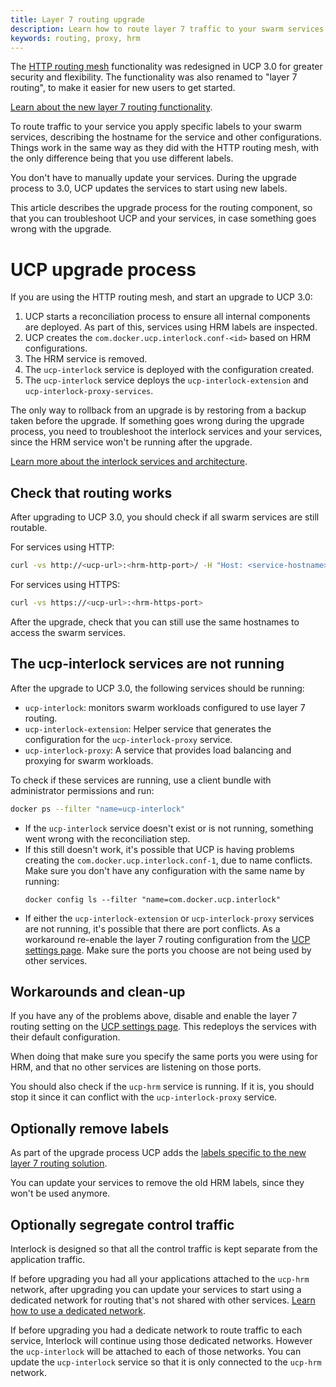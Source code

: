 ```yaml
---
title: Layer 7 routing upgrade
description: Learn how to route layer 7 traffic to your swarm services
keywords: routing, proxy, hrm
---
```


The [HTTP routing mesh](/datacenter/ucp/2.2/guides/admin/configure/use-domain-names-to-access-services.md)
functionality was redesigned in UCP 3.0 for greater security and flexibility.
The functionality was also renamed to "layer 7 routing", to make it easier for
new users to get started.

[Learn about the new layer 7 routing functionality](index.md).

To route traffic to your service you apply specific labels to your swarm
services, describing the hostname for the service and other configurations.
Things work in the same way as they did with the HTTP routing mesh, with the
only difference being that you use different labels.

You don't have to manually update your services. During the upgrade process to
3.0, UCP updates the services to start using new labels.

This article describes the upgrade process for the routing component, so that
you can troubleshoot UCP and your services, in case something goes wrong with
the upgrade.

# UCP upgrade process

If you are using the HTTP routing mesh, and start an upgrade to UCP 3.0:

1. UCP starts a reconciliation process to ensure all internal components are
deployed. As part of this, services using HRM labels are inspected.
2. UCP creates the `com.docker.ucp.interlock.conf-<id>` based on HRM configurations.
3. The HRM service is removed.
4. The `ucp-interlock` service is deployed with the configuration created.
5. The `ucp-interlock` service deploys the `ucp-interlock-extension` and
`ucp-interlock-proxy-services`.

The only way to rollback from an upgrade is by restoring from a backup taken
before the upgrade. If something goes wrong during the upgrade process, you
need to troubleshoot the interlock services and your services, since the HRM
service won't be running after the upgrade.

[Learn more about the interlock services and architecture](architecture.md).

## Check that routing works

After upgrading to UCP 3.0, you should check if all swarm services are still
routable.

For services using HTTP:

```bash
curl -vs http://<ucp-url>:<hrm-http-port>/ -H "Host: <service-hostname>"
```

For services using HTTPS:

```bash
curl -vs https://<ucp-url>:<hrm-https-port>
```

After the upgrade, check that you can still use the same hostnames to access
the swarm services.

## The ucp-interlock services are not running

After the upgrade to UCP 3.0, the following services should be running:

* `ucp-interlock`: monitors swarm workloads configured to use layer 7 routing.
* `ucp-interlock-extension`: Helper service that generates the configuration for
the `ucp-interlock-proxy` service.
* `ucp-interlock-proxy`: A service that provides load balancing and proxying for
swarm workloads.

To check if these services are running, use a client bundle with administrator
permissions and run:

```bash
docker ps --filter "name=ucp-interlock"
```

* If the `ucp-interlock` service doesn't exist or is not running, something went
wrong with the reconciliation step.
* If this still doesn't work, it's possible that UCP is having problems creating
the `com.docker.ucp.interlock.conf-1`, due to name conflicts. Make sure you
don't have any configuration with the same name by running:
   ```
   docker config ls --filter "name=com.docker.ucp.interlock"
   ```
* If either the `ucp-interlock-extension` or `ucp-interlock-proxy` services are
not running, it's possible that there are port conflicts.
As a workaround re-enable the layer 7 routing configuration from the
[UCP settings page](deploy/index.md). Make sure the ports you choose are not
being used by other services.

## Workarounds and clean-up

If you have any of the problems above, disable and enable the layer 7 routing
setting on the [UCP settings page](deploy/index.md). This redeploys the
services with their default configuration.

When doing that make sure you specify the same ports you were using for HRM,
and that no other services are listening on those ports.

You should also check if the `ucp-hrm` service is running. If it is, you should
stop it since it can conflict with the `ucp-interlock-proxy` service.

## Optionally remove labels

As part of the upgrade process UCP adds the
[labels specific to the new layer 7 routing solution](usage/labels-reference.md).

You can update your services to remove the old HRM labels, since they won't be
used anymore.

## Optionally segregate control traffic

Interlock is designed so that all the control traffic is kept separate from
the application traffic.

If before upgrading you had all your applications attached to the `ucp-hrm`
network, after upgrading you can update your services to start using a
dedicated network for routing that's not shared with other services.
[Learn how to use a dedicated network](usage/index.md).

If before upgrading you had a dedicate network to route traffic to each service,
Interlock will continue using those dedicated networks. However the
`ucp-interlock` will be attached to each of those networks. You can update
the `ucp-interlock` service so that it is only connected to the `ucp-hrm` network.
